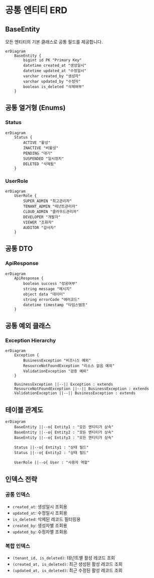 # 공통 엔티티 ERD

## BaseEntity
모든 엔티티의 기본 클래스로 공통 필드를 제공합니다.

```mermaid
erDiagram
    BaseEntity {
        bigint id PK "Primary Key"
        datetime created_at "생성일시"
        datetime updated_at "수정일시"
        varchar created_by "생성자"
        varchar updated_by "수정자"
        boolean is_deleted "삭제여부"
    }
```

## 공통 열거형 (Enums)

### Status
```mermaid
erDiagram
    Status {
        ACTIVE "활성"
        INACTIVE "비활성"
        PENDING "대기"
        SUSPENDED "일시정지"
        DELETED "삭제됨"
    }
```

### UserRole
```mermaid
erDiagram
    UserRole {
        SUPER_ADMIN "최고관리자"
        TENANT_ADMIN "테넌트관리자"
        CLOUD_ADMIN "클라우드관리자"
        DEVELOPER "개발자"
        VIEWER "조회자"
        AUDITOR "감사자"
    }
```

## 공통 DTO

### ApiResponse
```mermaid
erDiagram
    ApiResponse {
        boolean success "성공여부"
        string message "메시지"
        object data "데이터"
        string errorCode "에러코드"
        datetime timestamp "타임스탬프"
    }
```

## 공통 예외 클래스

### Exception Hierarchy
```mermaid
erDiagram
    Exception {
        BusinessException "비즈니스 예외"
        ResourceNotFoundException "리소스 없음 예외"
        ValidationException "검증 예외"
    }
    
    BusinessException ||--|| Exception : extends
    ResourceNotFoundException ||--|| BusinessException : extends
    ValidationException ||--|| BusinessException : extends
```

## 테이블 관계도

```mermaid
erDiagram
    BaseEntity ||--o{ Entity1 : "모든 엔티티가 상속"
    BaseEntity ||--o{ Entity2 : "모든 엔티티가 상속"
    BaseEntity ||--o{ Entity3 : "모든 엔티티가 상속"
    
    Status ||--o{ Entity1 : "상태 필드"
    Status ||--o{ Entity2 : "상태 필드"
    
    UserRole ||--o{ User : "사용자 역할"
```

## 인덱스 전략

### 공통 인덱스
- `created_at`: 생성일시 조회용
- `updated_at`: 수정일시 조회용
- `is_deleted`: 삭제된 레코드 필터링용
- `created_by`: 생성자별 조회용
- `updated_by`: 수정자별 조회용

### 복합 인덱스
- `(tenant_id, is_deleted)`: 테넌트별 활성 레코드 조회
- `(created_at, is_deleted)`: 최근 생성된 활성 레코드 조회
- `(updated_at, is_deleted)`: 최근 수정된 활성 레코드 조회
